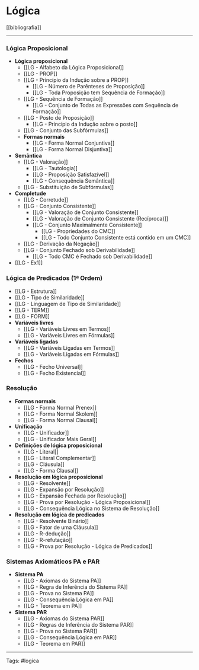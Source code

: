 # Lógica
[[bibliografia]]

---

### Lógica Proposicional

- **Lógica proposicional**
	- [[LG - Alfabeto da Lógica Proposicional]]
	- [[LG - PROP]]
	- [[LG - Princípio da Indução sobre a PROP]]
		- [[LG - Número de Parênteses de Proposição]]
		- [[LG - Toda Proposição tem Sequência de Formação]]
	- [[LG - Sequência de Formação]]
		- [[LG - Conjunto de Todas as Expressões com Sequência de Formação]]
	- [[LG - Posto de Proposição]]
		- [[LG - Princípio da Indução sobre o posto]]
	- [[LG - Conjunto das Subfórmulas]]
	- **Formas normais**
		- [[LG - Forma Normal Conjuntiva]]
		- [[LG - Forma Normal Disjuntiva]]
- **Semântica**
	- [[LG - Valoração]]
		- [[LG - Tautologia]]
		- [[LG - Proposição Satisfazível]]
		- [[LG - Consequência Semântica]]
	- [[LG - Substituição de Subfórmulas]]
- **Completude**
	- [[LG - Corretude]]
	- [[LG - Conjunto Consistente]]
		- [[LG - Valoração de Conjunto Consistente]]
		- [[LG - Valoração de Conjunto Consistente (Recíproca)]]
		- [[LG - Conjunto Maximalmente Consistente]]
			- [[LG - Propriedades do CMC]]
			- [[LG - Todo Conjunto Consistente está contido em um CMC]]
	- [[LG - Derivação da Negação]]
	- [[LG - Conjunto Fechado sob Derivabilidade]]
		- [[LG - Todo CMC é Fechado sob Derivabilidade]]
- [[LG - Ex1]]

### Lógica de Predicados (1ª Ordem)

- [[LG - Estrutura]]
- [[LG - Tipo de Similaridade]]
- [[LG - Linguagem de Tipo de Similaridade]]
- [[LG - TERM]]
- [[LG - FORM]]
- **Variáveis livres**
	- [[LG - Variáveis Livres em Termos]]
	- [[LG - Variáveis Livres em Fórmulas]]
- **Variáveis ligadas**
	- [[LG - Variáveis Ligadas em Termos]]
	- [[LG - Variáveis Ligadas em Fórmulas]]
- **Fechos**
	- [[LG - Fecho Universal]]
	- [[LG - Fecho Existencial]]

### Resolução

- **Formas normais**
	- [[LG - Forma Normal Prenex]]
	- [[LG - Forma Normal Skolem]]
	- [[LG - Forma Normal Clausal]]
- **Unificação**
	- [[LG - Unificador]]
	- [[LG - Unificador Mais Geral]]
- **Definições de lógica proposicional**
	- [[LG - Literal]]
	- [[LG - Literal Complementar]]
	- [[LG - Cláusula]]
	- [[LG - Forma Clausal]]
- **Resolução em lógica proposicional**
	- [[LG - Resolvente]]
	- [[LG - Expansão por Resolução]]
	- [[LG - Expansão Fechada por Resolução]]
	- [[LG - Prova por Resolução - Lógica Proposicional]]
	- [[LG - Consequência Lógica no Sistema de Resolução]]
- **Resolução em lógica de predicados**
	- [[LG - Resolvente Binário]]
	- [[LG - Fator de uma Cláusula]]
	- [[LG - R-dedução]]
	- [[LG - R-refutação]]
	- [[LG - Prova por Resolução - Lógica de Predicados]]

### Sistemas Axiomáticos PA e PAR

- **Sistema PA**
	- [[LG - Axiomas do Sistema PA]]
	- [[LG - Regra de Inferência do Sistema PA]]
	- [[LG - Prova no Sistema PA]]
	- [[LG - Consequência Lógica em PA]]
	- [[LG - Teorema em PA]]
- **Sistema PAR**
	- [[LG - Axiomas do Sistema PAR]]
	- [[LG - Regras de Inferência do Sistema PAR]]
	- [[LG - Prova no Sistema PAR]]
	- [[LG - Consequência Lógica em PAR]]
	- [[LG - Teorema em PAR]]

---

Tags: #logica 

